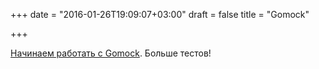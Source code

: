 +++
date = "2016-01-26T19:09:07+03:00"
draft = false
title = "Gomock"

+++

<p><a href="http://www.philosophicalhacker.com/post/getting-started-with-gomock/">Начинаем работать с&nbsp;Gomock</a>. Больше тестов!</p>

